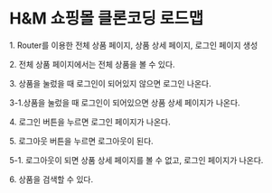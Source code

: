 <h1>H&M 쇼핑몰 클론코딩 로드맵</h1>
<p>1. Router를 이용한 전체 상품 페이지, 상품 상세 페이지, 로그인 페이지 생성</p>
<p>2. 전체 상품 페이지에서는 전체 상품을 볼 수 있다.</p>
<p>3. 상품을 눌렀을 때 로그인이 되어있지 않으면 로그인 나온다.</p>
<p>3-1.상품을 눌렀을 때 로그인이 되어있으면 상품 상세 페이지가 나온다.</p>
<p>4. 로그인 버튼을 누르면 로그인 페이지가 나온다.</p>
<p>5. 로그아웃 버튼을 누르면 로그아웃이 된다.</p>
<p>5-1. 로그아웃이 되면 상품 상세 페이지를 볼 수 없고, 로그인 페이지가 나온다.</p>
<p>6. 상품을 검색할 수 있다.</p>
